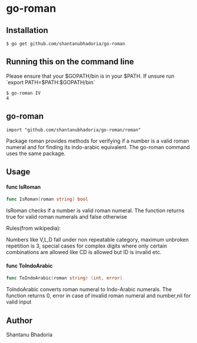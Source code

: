 # go-roman

## Installation

    $ go get github.com/shantanubhadoria/go-roman

## Running this on the command line
Please ensure that your $GOPATH/bin is in your $PATH. If unsure run `export PATH=$PATH:$GOPATH/bin`

    $ go-roman IV
    4

## go-roman

    import "github.com/shantanubhadoria/go-roman/roman"

Package roman provides methods for verifying if a number is a valid roman
numeral and for finding its indo-arabic equivalent. The go-roman command uses the same package.

## Usage

#### func  IsRoman

```go
func IsRoman(roman string) bool
```
IsRoman checks if a number is valid roman numeral. The function returns true for
valid roman numerals and false otherwise

Rules(from wikipedia):

Numbers like V,L,D fall under non repeatable category, maximum unbroken repetition
is 3, special cases for complex digits where only certain combinations are
allowed like CD is allowed but ID is invalid etc.

#### func  ToIndoArabic

```go
func ToIndoArabic(roman string) (int, error)
```
ToIndoArabic converts roman numeral to Indo-Arabic numerals. The function
returns 0, error in case of invalid roman numeral and number,nil for valid input

## Author

Shantanu Bhadoria

